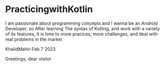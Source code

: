# PracticingwithKotlin


I am passionate about programming concepts and I wanna be an Android Developer, so After learning The syntax of Kotling,
and work with a variety of its features, 
It is time to more pracices, more challenges, and deal with real problems in the market


KhalidMahir-Feb 7 2023

Greetings, dear visitor

